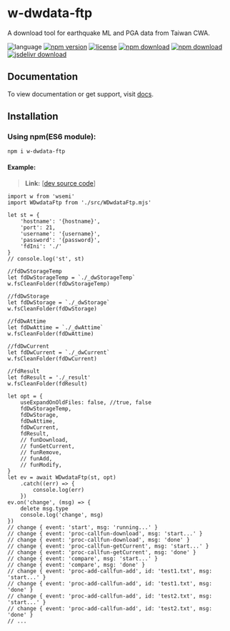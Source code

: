 # w-dwdata-ftp
A download tool for earthquake ML and PGA data from Taiwan CWA.

![language](https://img.shields.io/badge/language-JavaScript-orange.svg) 
[![npm version](http://img.shields.io/npm/v/w-dwdata-ftp.svg?style=flat)](https://npmjs.org/package/w-dwdata-ftp) 
[![license](https://img.shields.io/npm/l/w-dwdata-ftp.svg?style=flat)](https://npmjs.org/package/w-dwdata-ftp) 
[![npm download](https://img.shields.io/npm/dt/w-dwdata-ftp.svg)](https://npmjs.org/package/w-dwdata-ftp) 
[![npm download](https://img.shields.io/npm/dm/w-dwdata-ftp.svg)](https://npmjs.org/package/w-dwdata-ftp) 
[![jsdelivr download](https://img.shields.io/jsdelivr/npm/hm/w-dwdata-ftp.svg)](https://www.jsdelivr.com/package/npm/w-dwdata-ftp)

## Documentation
To view documentation or get support, visit [docs](https://yuda-lyu.github.io/w-dwdata-ftp/global.html).

## Installation
### Using npm(ES6 module):
```alias
npm i w-dwdata-ftp
```

#### Example:
> **Link:** [[dev source code](https://github.com/yuda-lyu/w-dwdata-ftp/blob/master/g.mjs)]
```alias
import w from 'wsemi'
import WDwdataFtp from './src/WDwdataFtp.mjs'

let st = {
    'hostname': '{hostname}',
    'port': 21,
    'username': '{username}',
    'password': '{password}',
    'fdIni': './'
}
// console.log('st', st)

//fdDwStorageTemp
let fdDwStorageTemp = `./_dwStorageTemp`
w.fsCleanFolder(fdDwStorageTemp)

//fdDwStorage
let fdDwStorage = `./_dwStorage`
w.fsCleanFolder(fdDwStorage)

//fdDwAttime
let fdDwAttime = `./_dwAttime`
w.fsCleanFolder(fdDwAttime)

//fdDwCurrent
let fdDwCurrent = `./_dwCurrent`
w.fsCleanFolder(fdDwCurrent)

//fdResult
let fdResult = './_result'
w.fsCleanFolder(fdResult)

let opt = {
    useExpandOnOldFiles: false, //true, false
    fdDwStorageTemp,
    fdDwStorage,
    fdDwAttime,
    fdDwCurrent,
    fdResult,
    // funDownload,
    // funGetCurrent,
    // funRemove,
    // funAdd,
    // funModify,
}
let ev = await WDwdataFtp(st, opt)
    .catch((err) => {
        console.log(err)
    })
ev.on('change', (msg) => {
    delete msg.type
    console.log('change', msg)
})
// change { event: 'start', msg: 'running...' }
// change { event: 'proc-callfun-download', msg: 'start...' }
// change { event: 'proc-callfun-download', msg: 'done' }
// change { event: 'proc-callfun-getCurrent', msg: 'start...' }
// change { event: 'proc-callfun-getCurrent', msg: 'done' }
// change { event: 'compare', msg: 'start...' }
// change { event: 'compare', msg: 'done' }
// change { event: 'proc-add-callfun-add', id: 'test1.txt', msg: 'start...' }
// change { event: 'proc-add-callfun-add', id: 'test1.txt', msg: 'done' }
// change { event: 'proc-add-callfun-add', id: 'test2.txt', msg: 'start...' }
// change { event: 'proc-add-callfun-add', id: 'test2.txt', msg: 'done' }
// ...
```
